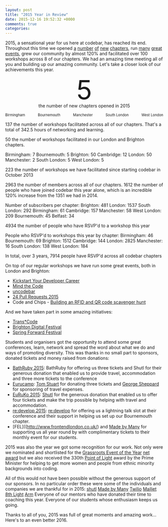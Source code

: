 ```yaml
---
layout: post
title: "2015 Year in Review"
date: 2015-12-16 19:52:32 +0000
comments: true
categories:
---
```


<div>
  <style type="text/css">
  	.highlight {
  		text-align: center;
  	}
  	.number {
  		font-size: 6em;
  		display: block;
  		line-height: 1;
  	}
  	.chapters {
  		padding-left: 0;
  		display: flex;
  		justify-content: space-between;
  		list-style-type: none;
  	}
  	.chapter {
  		font-size: 0.8em;
  	}

  </style>
</div>

2015, a sensational year for us here at codebar, has reached its end. Throughout this time we opened [a](http://codebar.io/birmingham) [number](http://www.codebar.io/bournemouth/) [of](http://codebar.io/manchester) [new](http://codebar.io/south-london) [chapters](http://codebar.io/west-london), run [many](http://blog.codebar.io/2015/06/17/mind-the-code/) [great](http://blog.codebar.io/2015/10/18/uncodebar/) [events](http://codebar.io/events/24-pull-requests-2015), grew our community by almost 120% and facilitated over 100 workshops across 8 of our chapters. We had an amazing time meeting all of you and building up our amazing  community. Let's take a closer look of our achievements this year.

<div class="highlight">
	<p><span class="number">5</span>the number of new chapters opened in 2015</p>
	<ul class="chapters">
		<li class="chapter">Birmingham</li>
		<li class="chapter">Bournemouth</li>
		<li class="chapter">Manchester</li>
		<li class="chapter">South London</li>
		<li class="chapter">West London</li>
	</ul>
</div>

137 the number of workshops facilitated across all of our chapters. That's a total of 342.5 hours of networking and learning.

50 the number of workshops facilitated in our London and Brighton chapters.

Birmingham: 7
Bournemouth: 5
Brighton: 50
Cambridge: 12
London: 50
Manchester: 2
South London: 5
West London: 5

223 the number of workshops we have facilitated since starting codebar in October 2013

2963 the number of members across all of our chapters. 1612 the number of people who have joined codebar this year alone, which is an incredible 120% increase from the 1351 we had in 2014.


Number of subscribers per chapter:
Brighton: 481
London: 1537
South London: 292
Birmingham: 61
Cambridge: 157
Manchester: 58
West London: 209
Bournemouth: 45
Belfast: 34

4934 the number of people who have RSVP'd to a workshop this year

People who RSVP'd to workshops this year by chapter:
Birmingham: 46
Bournemouth: 69
Brighton: 1512
Cambridge: 144
London: 2825
Manchester: 16
South London: 138
West London: 184

In total, over 3 years, 7914 people have RSVP'd across all codebar chapters

On top of our regular workshops we have run some great events, both in London and Brighton:

- [Kickstart Your Developer Career](http://blog.codebar.io/2015/03/26/kickstart-your-development-career/)
- [Mind the Code](http://blog.codebar.io/2015/06/17/mind-the-code/)
- [uncodebar](http://blog.codebar.io/2015/10/18/uncodebar/)
- [24 Pull Requests 2015](http://codebar.io/events/24-pull-requests-2015)
- Code and Chips - [Building an RFID and QR code scavenger hunt](http://brightondigitalfestival.co.uk/event/codebrighton-scavenger-hunt/)

And we have taken part in some amazing initiatives:

- [Trans*Code](http://trans-code.org/)
- [Brighton Digital Festival](http://brightondigitalfestival.co.uk/)
- [Spring Forward Festival](http://wespringforward.com/)

Students and organisers got the opportunity to attend some great conferences, learn, network and spread the word about what we do and ways of promoting diversity. This was thanks in no small part to sponsors, donated tickets and money raised from donations: 

- [BathRuby 2015](2015.bathruby.org): BathRuby for offering us three tickets and Shutl for their generous donation that enabled us to provide travel, accommodation and three more tickets to the conference
- [Eurucamp](http://2015.eurucamp.org/): [Tom Stuart](https://twitter.com/tomstuart) for donating three tickets and [George Sheppard](https://twitter.com/fuzzymonkey) for sponsoring of travel expenses.
- [EuRuKo 2015](http://www.euruko2015.org/): [Shutl](http://www.shutl.it) for the generous donation that enabled us to offer four tickets and make the trip possible by helping with travel and accommodation.
- [re:develop 2015](http://redevelop.io/): [re:develop](http://redevelop.io) for offering us a lightning talk slot at their conference and their support in helping us set up our Bournemouth chapter.
- [FEL]((http://www.frontendlondon.co.uk/) and [Made by Many](https://madebymany.com/) for supporting us all year round by with complimentary tickets to their monthly event for our students.

2015 was also the year we got some recognition for our work. Not only were we nominated and shortlisted for the [Grassroots Event of the Year](https://thenetawards.com/vote/grassroots/) [net award](https://thenetawards.com/) but we also received the 330th [Point of Light](https://www.pointsoflight.gov.uk/coding-access-champion/) award by the Prime Minister for helping to get more women and people from ethnic minority backgrounds into coding.

All of this would not have been possible without the generous support of our sponsors. In no particular order these were some of the individuals and companies we are thankful for in 2015:
[shutl](https://shutl.com/uk/)
[Made by Many](madebymany.com)
[Twilio](twilio.com)
[Mailjet](https://uk.mailjet.com/)
[8th Light](https://8thlight.com/)
[Arm](http://www.arm.com/)
Everyone of our mentors who have donated their time to coaching this year.
Everyone of our students whose enthusiasm keeps us going.

Thanks to all of you, 2015 was full of great moments and amazing work... Here's to an even better 2016.

